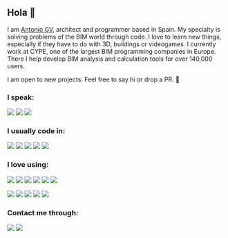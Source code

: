 ## Hola 👋

I am [Antonio GV](https://www.linkedin.com/feed/?trk=guest_homepage-basic_sign-in-submit), architect and programmer based in Spain. My specialty is solving problems of the BIM world through code. I love to learn new things, especially if they have to do with 3D, buildings or videogames. I currently work at CYPE, one of the largest BIM programming companies in Europe. There I help develop BIM analysis and calculation tools for over 140,000 users.

I am open to new projects. Feel free to say hi or drop a PR. 🚀

### I speak:

![](https://img.shields.io/static/v1?label&message=English&style=for-the-badge&color=black)
![](https://img.shields.io/static/v1?label&message=Spanish&style=for-the-badge&color=black)
![](https://img.shields.io/static/v1?label&message=German&style=for-the-badge&color=black)

### I usually code in:

![](https://img.shields.io/static/v1?label&logo=javascript&message=JavaScript&style=for-the-badge&color=black&logoColor=yellow)
![](https://img.shields.io/static/v1?label&logo=typescript&message=TypeScript&style=for-the-badge&color=black&logoColor=blue)
![](https://img.shields.io/static/v1?label&logo=c-sharp&message=C-Sharp&style=for-the-badge&color=black&logoColor=blueviolet)
![](https://img.shields.io/static/v1?label&logo=python&message=Python&style=for-the-badge&color=black&logoColor=informational)
![](https://img.shields.io/static/v1?label&logo=C&message=C.p.p.&style=for-the-badge&color=black&logoColor=informational)

### I love using:

![](https://img.shields.io/static/v1?label&logo=react&message=React&style=for-the-badge&color=black&logoColor=informational)
![](https://img.shields.io/static/v1?label&logo=react&message=React-Native&style=for-the-badge&color=black&logoColor=informational)
![](https://img.shields.io/static/v1?label&logo=redux&message=Redux&style=for-the-badge&color=black&logoColor=blueviolet)
![](https://img.shields.io/static/v1?label&logo=three.js&message=THREE.js&style=for-the-badge&color=black&logoColor=blueviolet)
![](https://img.shields.io/static/v1?label&logo=electron&message=electron&style=for-the-badge&color=black&logoColor=informational)
![](https://img.shields.io/static/v1?label&logo=unreal-engine&message=UE4&style=for-the-badge&color=black&logoColor=informational)

![](https://img.shields.io/static/v1?label&logo=node.js&message=Node&style=for-the-badge&color=black&logoColor=green)
![](https://img.shields.io/static/v1?label&logo=mongodb&message=MongoDB&style=for-the-badge&color=black&logoColor=green)
![](https://img.shields.io/static/v1?label&logo=mysql&message=MySQL&style=for-the-badge&color=black&logoColor=blue)
![](https://img.shields.io/static/v1?label&logo=firebase&message=firebase&style=for-the-badge&color=black&logoColor=green)
![](https://img.shields.io/static/v1?label&logo=github&message=github&style=for-the-badge&color=black&logoColor=green)

### Contact me through:

[![](https://img.shields.io/static/v1?label&logo=linkedin&message=linkedin&style=for-the-badge&color=black)](https://www.linkedin.com/in/antonio-gonz%C3%A1lez-viegas-8b2326151/)
[![](https://img.shields.io/static/v1?label&logo=twitter&message=twitter&style=for-the-badge&color=black)](https://twitter.com/agviegasBIM)
